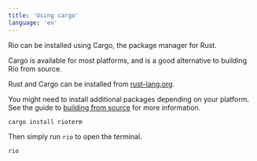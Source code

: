 ```yaml
---
title: 'Using cargo'
language: 'en'
---
```


Rio can be installed using Cargo, the package manager for Rust.

Cargo is available for most platforms, and is a good alternative to building Rio from source.

Rust and Cargo can be installed from [rust-lang.org](https://www.rust-lang.org/learn/get-started).

You might need to install additional packages depending on your platform. See the guide to [building from source](/docs/next/install/build-from-source) for more information.

```sh
cargo install rioterm
```

Then simply run `rio` to open the terminal.

```sh
rio
```
